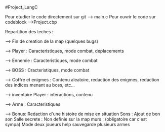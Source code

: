 #Project_LangC

Pour etudier le code directement sur git --> main.c
Pour ouvrir le code sur codeblock -->Project.cbp


Repartition des teches :

--> Fin de creation de la map (quelques bugs)

--> Player : Caracteristiques, mode combat, deplacements

--> Ennemie : Caracteristiques, mode combat

--> BOSS : Cracteristiques, mode combat

--> Coffre et enigmes : Contenu aleatoire, redaction des enigmes, redaction des indices menant au boss, etc...

--> inventaire Player : interactions, contenu

--> Arme : Caracteristiques

--> Bonus: 	Redaction d'une histoire de mise en situation
		Sons : Ajout de bon son
		Salle secrete : Non definie sur la map
		murs : (obligatoire car c'est sympa)
		Mode deux joueurs
		help
		sauvegarde
		plusieurs armes
		
